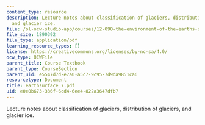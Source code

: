 ```yaml
---
content_type: resource
description: Lecture notes about classification of glaciers, distribution of glaciers,
  and glacier ice.
file: /ol-ocw-studio-app/courses/12-090-the-environment-of-the-earths-surface-spring-2007/e0e0b673336f6cd46ee4822a3647dfb7_earthsurface_7.pdf
file_size: 1890392
file_type: application/pdf
learning_resource_types: []
license: https://creativecommons.org/licenses/by-nc-sa/4.0/
ocw_type: OCWFile
parent_title: Course Textbook
parent_type: CourseSection
parent_uid: e5547d7d-e7a0-a5c7-9c95-7d9da9851ca6
resourcetype: Document
title: earthsurface_7.pdf
uid: e0e0b673-336f-6cd4-6ee4-822a3647dfb7
---
```

Lecture notes about classification of glaciers, distribution of glaciers, and glacier ice.